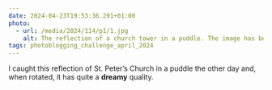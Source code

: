 ```yaml
---
date: 2024-04-23T19:53:36.291+01:00
photo:
  - url: /media/2024/114/p1/1.jpg
    alt: The reflection of a church tower in a puddle. The image has been rotated so that the church appears the correct way up, adding to the illusion of the building floating in a mix of clouds and water.
tags: photoblogging_challenge_april_2024
---
```


I caught this reflection of St. Peter’s Church in a puddle the other day and, when rotated, it has quite a **dreamy** quality.
